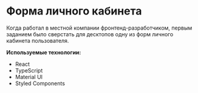 # Форма личного кабинета
Когда работал в местной компании фронтенд-разработчиком, первым заданием было сверстать для десктопов одну из форм личного кабинета пользователя.

**Используемые технологии:**
- React
- TypeScript
- Material UI
- Styled Components
